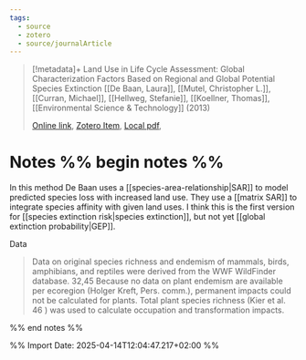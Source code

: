 ```yaml
---
tags:
  - source
  - zotero
  - source/journalArticle
---
```

>[!metadata]+
> Land Use in Life Cycle Assessment: Global Characterization Factors Based on Regional and Global Potential Species Extinction
> [[De Baan, Laura]], [[Mutel, Christopher L.]], [[Curran, Michael]], [[Hellweg, Stefanie]], [[Koellner, Thomas]], 
> [[Environmental Science & Technology]] (2013)
> 
> [Online link](https://pubs.acs.org/doi/10.1021/es400592q), [Zotero Item](zotero://select/library/items/H4ACB8FH), [Local pdf](file://C:/Users/aburg/Documents/references/zotero/storage/6ITEJWXR/de-baan-et-al-2013-land-use-in-life-cycle-assessment-global-characterization-factors-based-on-regional-and-global.pdf), 


# Notes %% begin notes %%
In this method De Baan uses a [[species-area-relationship|SAR]] to model predicted species loss with increased land use. They use a [[matrix SAR]] to integrate species affinity with given land uses.
I think this is the first version for [[species extinction risk|species extinction]], but not yet [[global extinction probability|GEP]].

Data
> Data on original species richness and endemism of mammals, birds, amphibians, and reptiles were derived from the WWF WildFinder database. 32,45 Because no data on plant endemism are available per ecoregion (Holger Kreft, Pers. comm.), permanent impacts could not be calculated for plants. Total plant species richness (Kier et al. 46 ) was used to calculate occupation and transformation impacts.

%% end notes %%


%% Import Date: 2025-04-14T12:04:47.217+02:00 %%
